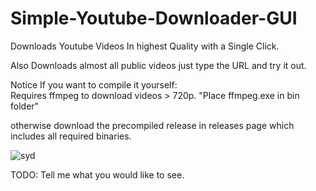 # Simple-Youtube-Downloader-GUI
Downloads Youtube Videos In highest Quality with a Single Click.

Also Downloads almost all public videos just type the URL and try it out.

Notice If you want to compile it yourself:  
Requires ffmpeg to download videos > 720p. "Place ffmpeg.exe in bin folder"

otherwise download the precompiled release in releases page which includes all required binaries.


![syd](https://user-images.githubusercontent.com/16824301/179304640-913b81b9-ffb9-4f69-9832-00360653bceb.png)




TODO:
Tell me what you would like to see.

